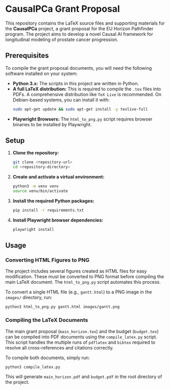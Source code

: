 # CausalPCa Grant Proposal

This repository contains the LaTeX source files and supporting materials for the **CausalPCa** project, a grant proposal for the EU Horizon Pathfinder program. The project aims to develop a novel Causal AI framework for longitudinal modeling of prostate cancer progression.

## Prerequisites

To compile the grant proposal documents, you will need the following software installed on your system:

*   **Python 3.x:** The scripts in this project are written in Python.
*   **A full LaTeX distribution:** This is required to compile the `.tex` files into PDFs. A comprehensive distribution like `TeX Live` is recommended. On Debian-based systems, you can install it with:
    ```bash
    sudo apt-get update && sudo apt-get install -y texlive-full
    ```
*   **Playwright Browsers:** The `html_to_png.py` script requires browser binaries to be installed by Playwright.

## Setup

1.  **Clone the repository:**
    ```bash
    git clone <repository-url>
    cd <repository-directory>
    ```

2.  **Create and activate a virtual environment:**
    ```bash
    python3 -m venv venv
    source venv/bin/activate
    ```

3.  **Install the required Python packages:**
    ```bash
    pip install -r requirements.txt
    ```

4.  **Install Playwright browser dependencies:**
    ```bash
    playwright install
    ```

## Usage

### Converting HTML Figures to PNG

The project includes several figures created as HTML files for easy modification. These must be converted to PNG format before compiling the main LaTeX document. The `html_to_png.py` script automates this process.

To convert a single HTML file (e.g., `gantt.html`) to a PNG image in the `images/` directory, run:
```bash
python3 html_to_png.py gantt.html images/gantt.png
```

### Compiling the LaTeX Documents

The main grant proposal (`main_horizon.tex`) and the budget (`budget.tex`) can be compiled into PDF documents using the `compile_latex.py` script. This script handles the multiple runs of `pdflatex` and `bibtex` required to resolve all cross-references and citations correctly.

To compile both documents, simply run:
```bash
python3 compile_latex.py
```

This will generate `main_horizon.pdf` and `budget.pdf` in the root directory of the project.